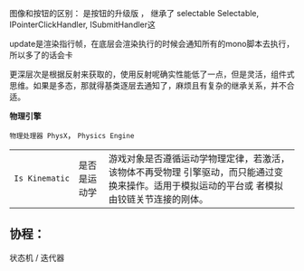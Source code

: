 

图像和按钮的区别：   是按钮的升级版 ， 继承了 selectable Selectable, IPointerClickHandler, ISubmitHandler这

update是渲染指行帧，在底层会渲染执行的时候会通知所有的mono脚本去执行，所以多了的话会卡

更深层次是根据反射来获取的，使用反射呢确实性能低了一点，但是灵活，组件式思维。如果是多态，那就得基类逐层去通知了，麻烦且有复杂的继承关系，并不合适。


**物理引擎**

`物理处理器 PhysX`， `Physics Engine`


|                |        |                                                                         |
| -------------- | ------ | ----------------------------------------------------------------------- |
| `Is Kinematic` | 是否是运动学 | 游戏对象是否遵循运动学物理定律，若激活，该物体不再受物理 引擎驱动，而只能通过变换来操作。适用于模拟运动的平台或 者模拟由铰链关节连接的刚体。 |


## 协程：

状态机 / 迭代器